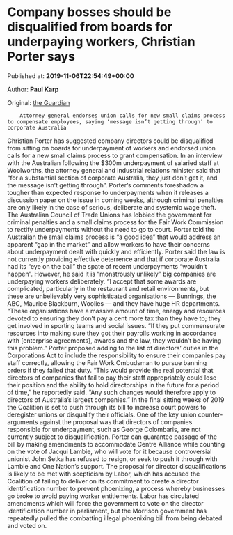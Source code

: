 
# Company bosses should be disqualified from boards for underpaying workers, Christian Porter says

Published at: **2019-11-06T22:54:49+00:00**

Author: **Paul Karp**

Original: [the Guardian](https://www.theguardian.com/australia-news/2019/nov/07/company-bosses-should-be-disqualified-from-boards-for-underpaying-workers-christian-porter-says)


        Attorney general endorses union calls for new small claims process to compensate employees, saying ‘message isn’t getting through’ to corporate Australia
      
Christian Porter has suggested company directors could be disqualified from ­sitting on boards for underpayment of workers and endorsed union calls for a new small claims process to grant compensation.
In an interview with the Australian following the $300m underpayment of salaried staff at Woolworths, the attorney general and industrial relations minister said that “for a substantial section of corporate Australia, they just don’t get it, and the message isn’t getting through”.
Porter’s comments foreshadow a tougher than expected response to underpayments when it releases a discussion paper on the issue in coming weeks, although criminal penalties are only likely in the case of serious, deliberate and systemic wage theft.
The Australian Council of Trade Unions has lobbied the government for criminal penalties and a small claims process for the Fair Work Commission to rectify underpayments without the need to go to court.
Porter told the Australian the small claims process is “a good idea” that would address an apparent “gap in the market” and allow workers to have their concerns about underpayment dealt with quickly and efficiently.
Porter said the law is not currently providing effective deterrence and that if corporate Australia had its “eye on the ball” the spate of recent underpayments “wouldn’t happen”. However, he said it is “monstrously unlikely” big companies are underpaying workers deliberately.
“I accept that some awards are complicated, particularly in the restaurant and retail environments, but these are unbelievably very sophisticated organisations — Bunnings, the ABC, Maurice Blackburn, Woolies — and they have huge HR departments.
“These organisations have a massive amount of time, energy and resources devoted to ensuring they don’t pay a cent more tax than they have to; they get involved in sporting teams and social issues.
“If they put commensurate resources into making sure they got their payrolls working in accordance with [enterprise agreements], awards and the law, they wouldn’t be having this problem.”
Porter proposed adding to the list of directors’ duties in the Corporations Act to include the responsibility to ensure their companies pay staff correctly, allowing the Fair Work Ombudsman to pursue banning orders if they failed that duty.
“This would provide the real potential that directors of companies that fail to pay their staff ­appropriately could lose their position and the ability to hold directorships in the future for a period of time,” he reportedly said.
“Any such changes would therefore apply to directors of Australia’s largest companies.”
In the final sitting weeks of 2019 the Coalition is set to push through its bill to increase court powers to deregister unions or disqualify their officials.
One of the key union counter-arguments against the proposal was that directors of companies responsible for underpayment, such as George Colombaris, are not currently subject to disqualification.
Porter can guarantee passage of the bill by making amendments to accommodate Centre Alliance while counting on the vote of Jacqui Lambie, who will vote for it because controversial unionist John Setka has refused to resign, or seek to push it through with Lambie and One Nation’s support.
The proposal for director disqualifications is likely to be met with scepticism by Labor, which has accused the Coalition of failing to deliver on its commitment to create a director identification number to prevent phoenixing, a process whereby businesses go broke to avoid paying worker entitlements.
Labor has circulated amendments which will force the government to vote on the director identification number in parliament, but the Morrison government has repeatedly pulled the combatting illegal phoenixing bill from being debated and voted on.
